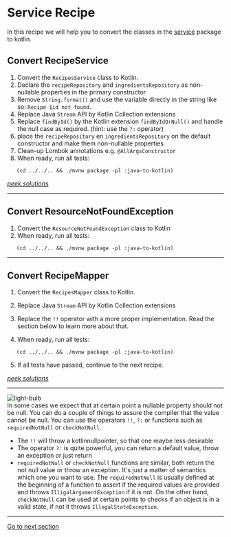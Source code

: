 # Service Recipe

In this recipe we will help you to convert the classes in
the [service](../../../java-to-kotlin/src/main/java/nl/rabobank/kotlinmovement/recipes/service) package to
kotlin.

## Convert RecipeService

1) Convert the `RecipesService` class to Kotlin.
2) Declare the `recipeRepository` and `ingredientsRepository` as non-nullable properties in the primary constructor 
3) Remove `String.format()` and use the variable directly in the string like so: `Recipe $id not found.`
4) Replace Java `Stream` API by Kotlin Collection extensions
5) Replace `findById()` by the Kotlin extension `findByIdOrNull()` and handle the null case as required. (hint: use the `?:` operator)
6) place the `recipeRepository` en `ingredientsRepository` on the default constructor and make them non-nullable
   properties
7) Clean-up Lombok annotations e.g. `@AllArgsConstructor`
8) When ready, run all tests:
```shell
   (cd ../../.. && ./mvnw package -pl :java-to-kotlin)
```

[*peek solutions*](../../../java-to-kotlin-complete/src/main/kotlin/nl/rabobank/kotlinmovement/recipes/service/RecipesService.kt)

---

## Convert ResourceNotFoundException

1) Convert the `ResourceNotFoundException` class to Kotlin
2) When ready, run all tests:
```shell
   (cd ../../.. && ./mvnw package -pl :java-to-kotlin)
```


---

## Convert RecipeMapper

1) Convert the `RecipesMapper` class to Kotlin.
2) Replace Java `Stream` API by Kotlin Collection extensions
3) Replace the `!!` operator with a more proper implementation. Read the section below to learn more about that.

4) When ready, run all tests:
```shell
   (cd ../../.. && ./mvnw package -pl :java-to-kotlin)
```
5) If all tests have passed, continue to the next recipe.

[*peek solutions*](../../../java-to-kotlin-complete/src/main/kotlin/nl/rabobank/kotlinmovement/recipes/service/RecipesMapper.kt)


--- 
![light-bulb](../../sources/png/light-bulb-xs.png)  
In some cases we expect that at certain point a nullable property should not be null.
You can do a couple of things to assure the compiler that the value cannot be null.
You can use the operators `!!`, `?:` or functions such as `requiredNotNull` or `checkNotNull`.

- The `!!` will throw a kotlinnullpointer, so that one maybe less desirable
- The operator `?:` is quite powerful, you can
  return a default value, throw an exception or just return
- `requiredNotNull` or `checkNotNull` functions are similar, both return the not null value or throw an
  exception.
  It's just a matter of semantics which one you want to use. The `requiredNotNull` is usually defined at the beginning
  of a function to assert if the required values are provided and throws `IlligalArgumentException` if it is not. On the other
  hand, `checkNotNull` can be used at certain points to checks if an object is in a valid state, if not it
  throws `IllegalStateException`.

---

[Go to next section](../7-test/Recipe.md)
